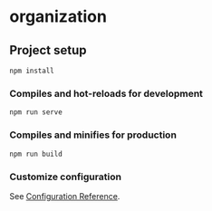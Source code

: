 # organization

## Project setup
```
npm install
```

### Compiles and hot-reloads for development
```
npm run serve
```

### Compiles and minifies for production
```
npm run build
```

### Customize configuration
See [Configuration Reference](https://cli.vuejs.org/config/).


<!-- PartEmployee page_1 -->
<!-- EmployeePage page_2 -->
<!-- PositionPage page_3 -->
<!-- FactoryPart page_4 -->

